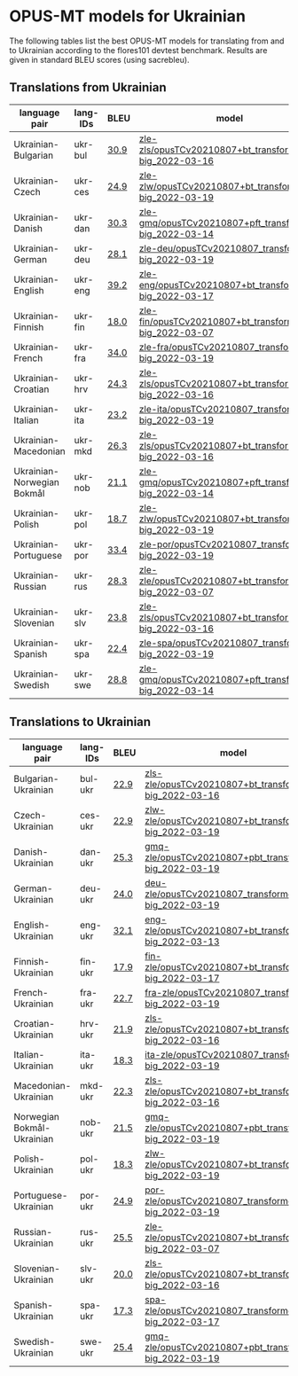 # OPUS-MT models for Ukrainian

The following tables list the best OPUS-MT models for translating from and to Ukrainian according to the flores101 devtest benchmark. Results are given in standard BLEU scores (using sacrebleu).

## Translations from Ukrainian

| language pair | lang-IDs | BLEU | model |
|---------------|----------|------|-------|
| Ukrainian-Bulgarian | ukr-bul | [30.9](https://github.com/Helsinki-NLP/OPUS-MT-train/blob/puhti/scores/ukr-bul/flores101-devtest/bleu-scores.txt) | [zle-zls/opusTCv20210807+bt_transformer-big_2022-03-16](https://object.pouta.csc.fi/Tatoeba-MT-models/zle-zls/opusTCv20210807+bt_transformer-big_2022-03-16.zip) |
| Ukrainian-Czech | ukr-ces | [24.9](https://github.com/Helsinki-NLP/OPUS-MT-train/blob/puhti/scores/ukr-ces/flores101-devtest/bleu-scores.txt) | [zle-zlw/opusTCv20210807+bt_transformer-big_2022-03-19](https://object.pouta.csc.fi/Tatoeba-MT-models/zle-zlw/opusTCv20210807+bt_transformer-big_2022-03-19.zip) |
| Ukrainian-Danish | ukr-dan | [30.3](https://github.com/Helsinki-NLP/OPUS-MT-train/blob/puhti/scores/ukr-dan/flores101-devtest/bleu-scores.txt) | [zle-gmq/opusTCv20210807+pft_transformer-big_2022-03-14](https://object.pouta.csc.fi/Tatoeba-MT-models/zle-gmq/opusTCv20210807+pft_transformer-big_2022-03-14.zip) |
| Ukrainian-German | ukr-deu | [28.1](https://github.com/Helsinki-NLP/OPUS-MT-train/blob/puhti/scores/ukr-deu/flores101-devtest/bleu-scores.txt) | [zle-deu/opusTCv20210807_transformer-big_2022-03-19](https://object.pouta.csc.fi/Tatoeba-MT-models/zle-deu/opusTCv20210807_transformer-big_2022-03-19.zip) |
| Ukrainian-English | ukr-eng | [39.2](https://github.com/Helsinki-NLP/OPUS-MT-train/blob/puhti/scores/ukr-eng/flores101-devtest/bleu-scores.txt) | [zle-eng/opusTCv20210807+bt_transformer-big_2022-03-17](https://object.pouta.csc.fi/Tatoeba-MT-models/zle-eng/opusTCv20210807+bt_transformer-big_2022-03-17.zip) |
| Ukrainian-Finnish | ukr-fin | [18.0](https://github.com/Helsinki-NLP/OPUS-MT-train/blob/puhti/scores/ukr-fin/flores101-devtest/bleu-scores.txt) | [zle-fin/opusTCv20210807+bt_transformer-big_2022-03-07](https://object.pouta.csc.fi/Tatoeba-MT-models/zle-fin/opusTCv20210807+bt_transformer-big_2022-03-07.zip) |
| Ukrainian-French | ukr-fra | [34.0](https://github.com/Helsinki-NLP/OPUS-MT-train/blob/puhti/scores/ukr-fra/flores101-devtest/bleu-scores.txt) | [zle-fra/opusTCv20210807_transformer-big_2022-03-19](https://object.pouta.csc.fi/Tatoeba-MT-models/zle-fra/opusTCv20210807_transformer-big_2022-03-19.zip) |
| Ukrainian-Croatian | ukr-hrv | [24.3](https://github.com/Helsinki-NLP/OPUS-MT-train/blob/puhti/scores/ukr-hrv/flores101-devtest/bleu-scores.txt) | [zle-zls/opusTCv20210807+bt_transformer-big_2022-03-16](https://object.pouta.csc.fi/Tatoeba-MT-models/zle-zls/opusTCv20210807+bt_transformer-big_2022-03-16.zip) |
| Ukrainian-Italian | ukr-ita | [23.2](https://github.com/Helsinki-NLP/OPUS-MT-train/blob/puhti/scores/ukr-ita/flores101-devtest/bleu-scores.txt) | [zle-ita/opusTCv20210807_transformer-big_2022-03-19](https://object.pouta.csc.fi/Tatoeba-MT-models/zle-ita/opusTCv20210807_transformer-big_2022-03-19.zip) |
| Ukrainian-Macedonian | ukr-mkd | [26.3](https://github.com/Helsinki-NLP/OPUS-MT-train/blob/puhti/scores/ukr-mkd/flores101-devtest/bleu-scores.txt) | [zle-zls/opusTCv20210807+bt_transformer-big_2022-03-16](https://object.pouta.csc.fi/Tatoeba-MT-models/zle-zls/opusTCv20210807+bt_transformer-big_2022-03-16.zip) |
| Ukrainian-Norwegian Bokmål | ukr-nob | [21.1](https://github.com/Helsinki-NLP/OPUS-MT-train/blob/puhti/scores/ukr-nob/flores101-devtest/bleu-scores.txt) | [zle-gmq/opusTCv20210807+pft_transformer-big_2022-03-14](https://object.pouta.csc.fi/Tatoeba-MT-models/zle-gmq/opusTCv20210807+pft_transformer-big_2022-03-14.zip) |
| Ukrainian-Polish | ukr-pol | [18.7](https://github.com/Helsinki-NLP/OPUS-MT-train/blob/puhti/scores/ukr-pol/flores101-devtest/bleu-scores.txt) | [zle-zlw/opusTCv20210807+bt_transformer-big_2022-03-19](https://object.pouta.csc.fi/Tatoeba-MT-models/zle-zlw/opusTCv20210807+bt_transformer-big_2022-03-19.zip) |
| Ukrainian-Portuguese | ukr-por | [33.4](https://github.com/Helsinki-NLP/OPUS-MT-train/blob/puhti/scores/ukr-por/flores101-devtest/bleu-scores.txt) | [zle-por/opusTCv20210807_transformer-big_2022-03-19](https://object.pouta.csc.fi/Tatoeba-MT-models/zle-por/opusTCv20210807_transformer-big_2022-03-19.zip) |
| Ukrainian-Russian | ukr-rus | [28.3](https://github.com/Helsinki-NLP/OPUS-MT-train/blob/puhti/scores/ukr-rus/flores101-devtest/bleu-scores.txt) | [zle-zle/opusTCv20210807+bt_transformer-big_2022-03-07](https://object.pouta.csc.fi/Tatoeba-MT-models/zle-zle/opusTCv20210807+bt_transformer-big_2022-03-07.zip) |
| Ukrainian-Slovenian | ukr-slv | [23.8](https://github.com/Helsinki-NLP/OPUS-MT-train/blob/puhti/scores/ukr-slv/flores101-devtest/bleu-scores.txt) | [zle-zls/opusTCv20210807+bt_transformer-big_2022-03-16](https://object.pouta.csc.fi/Tatoeba-MT-models/zle-zls/opusTCv20210807+bt_transformer-big_2022-03-16.zip) |
| Ukrainian-Spanish | ukr-spa | [22.4](https://github.com/Helsinki-NLP/OPUS-MT-train/blob/puhti/scores/ukr-spa/flores101-devtest/bleu-scores.txt) | [zle-spa/opusTCv20210807_transformer-big_2022-03-19](https://object.pouta.csc.fi/Tatoeba-MT-models/zle-spa/opusTCv20210807_transformer-big_2022-03-19.zip) |
| Ukrainian-Swedish | ukr-swe | [28.8](https://github.com/Helsinki-NLP/OPUS-MT-train/blob/puhti/scores/ukr-swe/flores101-devtest/bleu-scores.txt) | [zle-gmq/opusTCv20210807+pft_transformer-big_2022-03-14](https://object.pouta.csc.fi/Tatoeba-MT-models/zle-gmq/opusTCv20210807+pft_transformer-big_2022-03-14.zip) |

## Translations to Ukrainian

| language pair | lang-IDs | BLEU | model |
|---------------|----------|------|-------|
| Bulgarian-Ukrainian | bul-ukr | [22.9](https://github.com/Helsinki-NLP/OPUS-MT-train/blob/puhti/scores/bul-ukr/flores101-devtest/bleu-scores.txt) | [zls-zle/opusTCv20210807+bt_transformer-big_2022-03-16](https://object.pouta.csc.fi/Tatoeba-MT-models/zls-zle/opusTCv20210807+bt_transformer-big_2022-03-16.zip) |
| Czech-Ukrainian | ces-ukr | [22.9](https://github.com/Helsinki-NLP/OPUS-MT-train/blob/puhti/scores/ces-ukr/flores101-devtest/bleu-scores.txt) | [zlw-zle/opusTCv20210807+bt_transformer-big_2022-03-19](https://object.pouta.csc.fi/Tatoeba-MT-models/zlw-zle/opusTCv20210807+bt_transformer-big_2022-03-19.zip) |
| Danish-Ukrainian | dan-ukr | [25.3](https://github.com/Helsinki-NLP/OPUS-MT-train/blob/puhti/scores/dan-ukr/flores101-devtest/bleu-scores.txt) | [gmq-zle/opusTCv20210807+pbt_transformer-big_2022-03-19](https://object.pouta.csc.fi/Tatoeba-MT-models/gmq-zle/opusTCv20210807+pbt_transformer-big_2022-03-19.zip) |
| German-Ukrainian | deu-ukr | [24.0](https://github.com/Helsinki-NLP/OPUS-MT-train/blob/puhti/scores/deu-ukr/flores101-devtest/bleu-scores.txt) | [deu-zle/opusTCv20210807_transformer-big_2022-03-19](https://object.pouta.csc.fi/Tatoeba-MT-models/deu-zle/opusTCv20210807_transformer-big_2022-03-19.zip) |
| English-Ukrainian | eng-ukr | [32.1](https://github.com/Helsinki-NLP/OPUS-MT-train/blob/puhti/scores/eng-ukr/flores101-devtest/bleu-scores.txt) | [eng-zle/opusTCv20210807+bt_transformer-big_2022-03-13](https://object.pouta.csc.fi/Tatoeba-MT-models/eng-zle/opusTCv20210807+bt_transformer-big_2022-03-13.zip) |
| Finnish-Ukrainian | fin-ukr | [17.9](https://github.com/Helsinki-NLP/OPUS-MT-train/blob/puhti/scores/fin-ukr/flores101-devtest/bleu-scores.txt) | [fin-zle/opusTCv20210807+bt_transformer-big_2022-03-17](https://object.pouta.csc.fi/Tatoeba-MT-models/fin-zle/opusTCv20210807+bt_transformer-big_2022-03-17.zip) |
| French-Ukrainian | fra-ukr | [22.7](https://github.com/Helsinki-NLP/OPUS-MT-train/blob/puhti/scores/fra-ukr/flores101-devtest/bleu-scores.txt) | [fra-zle/opusTCv20210807_transformer-big_2022-03-19](https://object.pouta.csc.fi/Tatoeba-MT-models/fra-zle/opusTCv20210807_transformer-big_2022-03-19.zip) |
| Croatian-Ukrainian | hrv-ukr | [21.9](https://github.com/Helsinki-NLP/OPUS-MT-train/blob/puhti/scores/hrv-ukr/flores101-devtest/bleu-scores.txt) | [zls-zle/opusTCv20210807+bt_transformer-big_2022-03-16](https://object.pouta.csc.fi/Tatoeba-MT-models/zls-zle/opusTCv20210807+bt_transformer-big_2022-03-16.zip) |
| Italian-Ukrainian | ita-ukr | [18.3](https://github.com/Helsinki-NLP/OPUS-MT-train/blob/puhti/scores/ita-ukr/flores101-devtest/bleu-scores.txt) | [ita-zle/opusTCv20210807_transformer-big_2022-03-19](https://object.pouta.csc.fi/Tatoeba-MT-models/ita-zle/opusTCv20210807_transformer-big_2022-03-19.zip) |
| Macedonian-Ukrainian | mkd-ukr | [22.3](https://github.com/Helsinki-NLP/OPUS-MT-train/blob/puhti/scores/mkd-ukr/flores101-devtest/bleu-scores.txt) | [zls-zle/opusTCv20210807+bt_transformer-big_2022-03-16](https://object.pouta.csc.fi/Tatoeba-MT-models/zls-zle/opusTCv20210807+bt_transformer-big_2022-03-16.zip) |
| Norwegian Bokmål-Ukrainian | nob-ukr | [21.5](https://github.com/Helsinki-NLP/OPUS-MT-train/blob/puhti/scores/nob-ukr/flores101-devtest/bleu-scores.txt) | [gmq-zle/opusTCv20210807+pbt_transformer-big_2022-03-19](https://object.pouta.csc.fi/Tatoeba-MT-models/gmq-zle/opusTCv20210807+pbt_transformer-big_2022-03-19.zip) |
| Polish-Ukrainian | pol-ukr | [18.3](https://github.com/Helsinki-NLP/OPUS-MT-train/blob/puhti/scores/pol-ukr/flores101-devtest/bleu-scores.txt) | [zlw-zle/opusTCv20210807+bt_transformer-big_2022-03-19](https://object.pouta.csc.fi/Tatoeba-MT-models/zlw-zle/opusTCv20210807+bt_transformer-big_2022-03-19.zip) |
| Portuguese-Ukrainian | por-ukr | [24.9](https://github.com/Helsinki-NLP/OPUS-MT-train/blob/puhti/scores/por-ukr/flores101-devtest/bleu-scores.txt) | [por-zle/opusTCv20210807_transformer-big_2022-03-19](https://object.pouta.csc.fi/Tatoeba-MT-models/por-zle/opusTCv20210807_transformer-big_2022-03-19.zip) |
| Russian-Ukrainian | rus-ukr | [25.5](https://github.com/Helsinki-NLP/OPUS-MT-train/blob/puhti/scores/rus-ukr/flores101-devtest/bleu-scores.txt) | [zle-zle/opusTCv20210807+bt_transformer-big_2022-03-07](https://object.pouta.csc.fi/Tatoeba-MT-models/zle-zle/opusTCv20210807+bt_transformer-big_2022-03-07.zip) |
| Slovenian-Ukrainian | slv-ukr | [20.0](https://github.com/Helsinki-NLP/OPUS-MT-train/blob/puhti/scores/slv-ukr/flores101-devtest/bleu-scores.txt) | [zls-zle/opusTCv20210807+bt_transformer-big_2022-03-16](https://object.pouta.csc.fi/Tatoeba-MT-models/zls-zle/opusTCv20210807+bt_transformer-big_2022-03-16.zip) |
| Spanish-Ukrainian | spa-ukr | [17.3](https://github.com/Helsinki-NLP/OPUS-MT-train/blob/puhti/scores/spa-ukr/flores101-devtest/bleu-scores.txt) | [spa-zle/opusTCv20210807_transformer-big_2022-03-17](https://object.pouta.csc.fi/Tatoeba-MT-models/spa-zle/opusTCv20210807_transformer-big_2022-03-17.zip) |
| Swedish-Ukrainian | swe-ukr | [25.4](https://github.com/Helsinki-NLP/OPUS-MT-train/blob/puhti/scores/swe-ukr/flores101-devtest/bleu-scores.txt) | [gmq-zle/opusTCv20210807+pbt_transformer-big_2022-03-19](https://object.pouta.csc.fi/Tatoeba-MT-models/gmq-zle/opusTCv20210807+pbt_transformer-big_2022-03-19.zip) |
